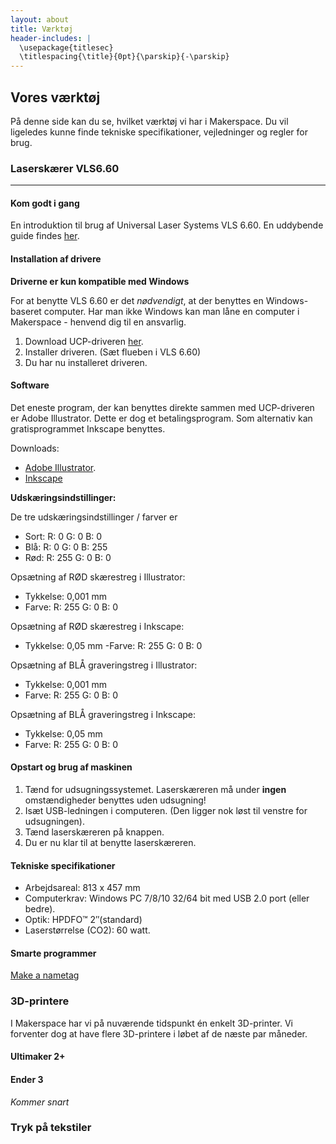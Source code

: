```yaml
---
layout: about
title: Værktøj
header-includes: |
  \usepackage{titlesec}
  \titlespacing{\title}{0pt}{\parskip}{-\parskip}
---
```


## Vores værktøj
På denne side kan du se, hvilket værktøj vi har i Makerspace. Du vil ligeledes kunne finde tekniske specifikationer, vejledninger og regler for brug.

### Laserskærer VLS6.60
***
#### Kom godt i gang
En introduktion til brug af Universal Laser Systems VLS 6.60. En uddybende guide findes [her](/assets/guides/VLS-Platform-User-Guide.pdf).

#### Installation af drivere
**Driverne er kun kompatible med Windows**

For at benytte VLS 6.60 er det *nødvendigt*, at der benyttes en Windows-baseret computer. Har man ikke Windows kan man låne en computer i Makerspace - henvend dig til en ansvarlig.

1. Download UCP-driveren [her]( https://www.ulsinc.com/support/software-downloads).
2. Installer driveren. (Sæt flueben i VLS 6.60)
3. Du har nu installeret driveren.

#### Software
Det eneste program, der kan benyttes direkte sammen med UCP-driveren er Adobe Illustrator. Dette er dog et betalingsprogram.
Som alternativ kan gratisprogrammet Inkscape benyttes.

Downloads:
- [Adobe Illustrator](https://www.adobe.com/products/illustrator/free-trial-download.html).
- [Inkscape](https://inkscape.org/release/inkscape-1.1/)


**Udskæringsindstillinger:**

De tre udskæringsindstillinger / farver er
- Sort: R: 0 G: 0 B: 0
- Blå: R: 0 G: 0 B: 255
- Rød: R: 255 G: 0 B: 0

Opsætning af RØD skærestreg i Illustrator:
- Tykkelse: 0,001 mm
- Farve: R: 255 G: 0 B: 0

Opsætning af RØD skærestreg i Inkscape:
- Tykkelse: 0,05 mm
-Farve: R: 255 G: 0 B: 0

Opsætning af BLÅ graveringstreg i Illustrator:
- Tykkelse: 0,001 mm
- Farve: R: 255 G: 0 B: 0

Opsætning af BLÅ graveringstreg i Inkscape:
- Tykkelse: 0,05 mm
- Farve: R: 255 G: 0 B: 0

#### Opstart og brug af maskinen
1. Tænd for udsugningssystemet. Laserskæreren må under **ingen** omstændigheder benyttes uden udsugning!
2. Isæt USB-ledningen i computeren. (Den ligger nok løst til venstre for udsugningen).
3. Tænd laserskæreren på knappen.
4. Du er nu klar til at benytte laserskæreren.

#### Tekniske specifikationer
- Arbejdsareal: 813 x 457 mm
- Computerkrav: Windows PC 7/8/10 32/64 bit med USB 2.0 port (eller bedre).
- Optik: HPDFO™ 2″(standard)
- Laserstørrelse (CO2): 60 watt.

#### Smarte programmer
[Make a nametag](http://makeanametag.net/)

### 3D-printere
I Makerspace har vi på nuværende tidspunkt én enkelt 3D-printer. Vi forventer dog at have flere 3D-printere i løbet af de næste par måneder.

#### Ultimaker 2+

#### Ender 3

*Kommer snart*

### Tryk på tekstiler

